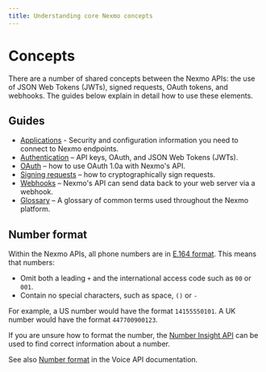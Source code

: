 ```yaml
---
title: Understanding core Nexmo concepts
---
```


# Concepts

There are a number of shared concepts between the Nexmo APIs: the use of JSON Web Tokens (JWTs), signed requests, OAuth tokens, and webhooks. The guides below explain in detail how to use these elements.

## Guides

* [Applications](/concepts/guides/applications) - Security and configuration information you need to connect to Nexmo endpoints.
* [Authentication](/concepts/guides/authentication) – API keys, OAuth, and JSON Web Tokens (JWTs).
* [OAuth](/concepts/guides/oauth) – how to use OAuth 1.0a with Nexmo's API.
* [Signing requests](/concepts/guides/signing-messages) – how to cryptographically sign requests.
* [Webhooks](/concepts/guides/webhooks) – Nexmo's API can send data back to your web server via a webhook.
* [Glossary](/concepts/guides/glossary) – A glossary of common terms used throughout the Nexmo platform.

## Number format

Within the Nexmo APIs, all phone numbers are in [E.164 format](https://en.wikipedia.org/wiki/E.164). This means that numbers:

* Omit both a leading `+` and the international access code such as `00` or `001`. 
* Contain no special characters, such as space, `()` or `-`

For example, a US number would have the format `14155550101`. A UK number would have the format `447700900123`.

If you are unsure how to format the number, the [Number Insight API](/number-insight/overview) can be used to find correct information about a number.

See also [Number format](/voice/voice-api/guides/numbers) in the Voice API documentation.
